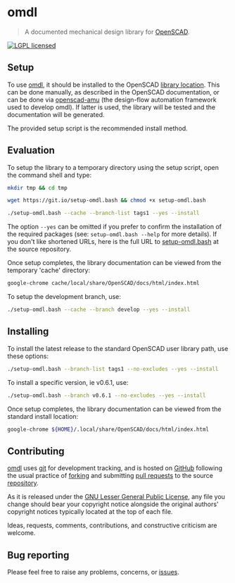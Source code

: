 omdl
====

> A documented mechanical design library for [OpenSCAD].

[![LGPL licensed](https://img.shields.io/badge/license-LGPL-blue.svg?style=flat)](https://raw.githubusercontent.com/royasutton/omdl/master/gnu-lgpl-v2.1.txt)


Setup
-----

To use [omdl], it should be installed to the OpenSCAD [library
location]. This can be done manually, as described in the OpenSCAD
documentation, or can be done via [openscad-amu] (the design-flow
automation framework used to develop omdl). If latter is used, the
library will be tested and the documentation will be generated.

The provided setup script is the recommended install method.


Evaluation
----------

To setup the library to a temporary directory using the setup script,
open the command shell and type:

```bash
mkdir tmp && cd tmp
```

```bash
wget https://git.io/setup-omdl.bash && chmod +x setup-omdl.bash
```

```bash
./setup-omdl.bash --cache --branch-list tags1 --yes --install
```

The option `--yes` can be omitted if you prefer to confirm the
installation of the required packages (see: `setup-omdl.bash --help`
for more details). If you don't like shortened URLs, here is the full
URL to [setup-omdl.bash] at the source repository.

Once setup completes, the library documentation can be viewed from the
temporary 'cache' directory:

```bash
google-chrome cache/local/share/OpenSCAD/docs/html/index.html
```

To setup the development branch, use:

```bash
./setup-omdl.bash --cache --branch develop --yes --install
```


Installing
----------

To install the latest release to the standard OpenSCAD user library
path, use these options:

```bash
./setup-omdl.bash --branch-list tags1 --no-excludes --yes --install
```

To install a specific version, ie v0.6.1, use:

```bash
./setup-omdl.bash --branch v0.6.1 --no-excludes --yes --install
```

Once setup completes, the library documentation can be viewed from the
standard install location:

```bash
google-chrome ${HOME}/.local/share/OpenSCAD/docs/html/index.html
```



Contributing
------------

[omdl] uses [git] for development tracking, and is hosted on [GitHub]
following the usual practice of [forking] and submitting [pull requests]
to the source [repository].

As it is released under the [GNU Lesser General Public License], any
file you change should bear your copyright notice alongside the
original authors' copyright notices typically located at the top of
each file.

Ideas, requests, comments, contributions, and constructive criticism
are welcome.


Bug reporting
-------------

Please feel free to raise any problems, concerns, or [issues].


[GNU Lesser General Public License]: https://www.gnu.org/licenses/lgpl.html

[setup-omdl.bash]: https://raw.githubusercontent.com/royasutton/omdl/master/share/scripts/setup-omdl.bash

[omdl]: https://royasutton.github.io/omdl
[repository]: https://github.com/royasutton/omdl
[issues]: https://github.com/royasutton/omdl/issues

[openscad-amu]: https://royasutton.github.io/openscad-amu
[installing openscad-amu]: https://github.com/royasutton/openscad-amu#installing

[Doxygen]: http://www.stack.nl/~dimitri/doxygen/index.html

[OpenSCAD]: http://www.openscad.org
[library location]: https://en.wikibooks.org/wiki/OpenSCAD_User_Manual/Libraries

[git]: http://git-scm.com
[GitHub]: http://github.com
[forking]: http://help.github.com/forking
[pull requests]: https://help.github.com/articles/about-pull-requests
